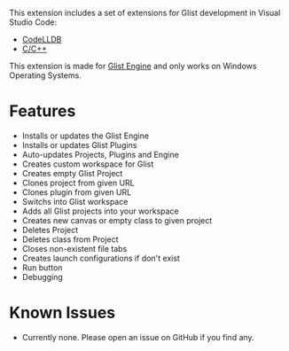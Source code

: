 This extension includes a set of extensions for Glist development in Visual Studio Code:
* [CodeLLDB](https://marketplace.visualstudio.com/items?itemName=vadimcn.vscode-lldb)
* [C/C++](https://marketplace.visualstudio.com/items?itemName=ms-vscode.cpptools)

This extension is made for [Glist Engine](https://github.com/GlistEngine/GlistEngine) and only works on Windows Operating Systems.

# Features

- Installs or updates the Glist Engine<br>
- Installs or updates Glist Plugins<br>
- Auto-updates Projects, Plugins and Engine<br>
- Creates custom workspace for Glist<br>
- Creates empty Glist Project<br>
- Clones project from given URL<br>
- Clones plugin from given URL<br>
- Switchs into Glist workspace<br>
- Adds all Glist projects into your workspace<br>
- Creates new canvas or empty class to given project<br>
- Deletes Project<br>
- Deletes class from Project<br>
- Closes non-existent file tabs<br>
- Creates launch configurations if don't exist<br>
- Run button<br>
- Debugging

# Known Issues

- Currently none. Please open an issue on GitHub if you find any.